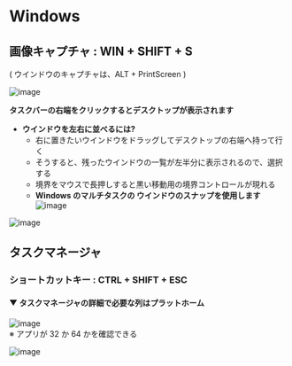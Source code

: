 # Windows
## 画像キャプチャ : WIN + SHIFT + S
( ウインドウのキャプチャは、ALT + PrintScreen )

![image](https://user-images.githubusercontent.com/1501327/143732733-643d7e3c-cf3b-458a-b32c-286e9b2305a0.png)

**タスクバーの右端をクリックするとデスクトップが表示されます**

- **ウインドウを左右に並べるには?**
   - 右に置きたいウインドウをドラッグしてデスクトップの右端へ持って行く
   - そうすると、残ったウインドウの一覧が左半分に表示されるので、選択する
   - 境界をマウスで長押しすると黒い移動用の境界コントロールが現れる
   - **Windows のマルチタスクの ウインドウのスナップを使用します**
![image](https://user-images.githubusercontent.com/1501327/143796345-74152ae5-ed8c-42ef-9886-acb79ea31d49.png)



![image](https://user-images.githubusercontent.com/1501327/143733503-bef7a189-0b12-44bc-bbb3-0cf25ba69480.png)

## タスクマネージャ
### ショートカットキー : CTRL + SHIFT + ESC

#### ▼ タスクマネージャの詳細で必要な列はプラットホーム
![image](https://user-images.githubusercontent.com/1501327/143733802-d39c8668-99da-41af-b6e9-9ab342f3a179.png)\
※ アプリが 32 か 64 かを確認できる

![image](https://user-images.githubusercontent.com/1501327/143733976-162e2e79-1d81-40b4-aa52-9dde6ba06fba.png)

